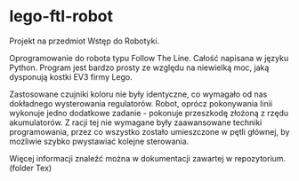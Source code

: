 # lego-ftl-robot

Projekt na przedmiot Wstęp do Robotyki.

Oprogramowanie do robota typu Follow The Line. Całość napisana w języku Python. 
Program jest bardzo prosty ze względu na niewielką moc, jaką dysponują kostki
EV3 firmy Lego. 

Zastosowane czujniki koloru nie były identyczne, co wymagało od nas dokładnego
wysterowania regulatorów. Robot, oprócz pokonywania linii wykonuje jedno dodatkowe zadanie - 
pokonuje przeszkodę złożoną z rzędu akumulatorów. Z racji tej nie wymagane były zaawansowane
techniki programowania, przez co wszystko zostało umieszczone w pętli głównej, by możliwie szybko
pwystawiać kolejne sterowania. 

Więcej informacji znaleźć można w dokumentacji zawartej w repozytorium. (folder Tex)
